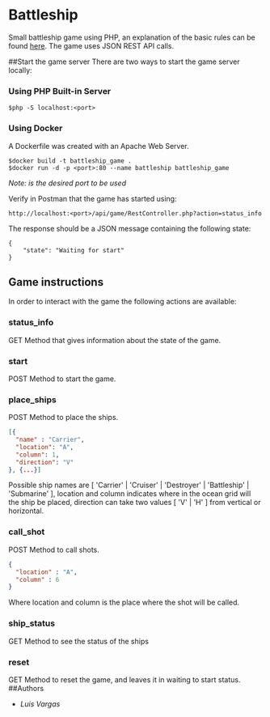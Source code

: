 # Battleship
Small battleship game using PHP, an explanation of the basic rules can be found [here](https://www.hasbro.com/common/instruct/Battleship.PDF).
The game uses JSON REST API calls. 

##Start the game server
There are two ways to start the game server locally:
### Using PHP Built-in Server
```
$php -S localhost:<port>
``` 
### Using Docker
A Dockerfile was created with an Apache Web Server.
```
$docker build -t battleship_game .
$docker run -d -p <port>:80 --name battleship battleship_game
```
_Note: <port> is the desired port to be used_

Verify in Postman that the game has started using:
```
http://localhost:<port>/api/game/RestController.php?action=status_info
```
The response should be a JSON message containing the following state:
```
{
    "state": "Waiting for start"
}
```
## Game instructions
In order to interact with the game the following actions are available:
### status_info
GET Method that gives information about the state of the game.
### start
POST Method to start the game.
### place_ships
POST Method to place the ships.
```json
[{
  "name" : "Carrier",
  "location": "A",
  "column": 1,
  "direction": "V"
}, {...}]
```
Possible ship names are \[ 'Carrier' | 'Cruiser' | 'Destroyer' | 'Battleship' | 'Submarine' \], location and 
column indicates where in the ocean grid will the ship be placed, direction can take two values
\[ 'V' | 'H' \] from vertical or horizontal.

### call_shot
POST Method to call shots.
```json
{
  "location" : "A",
  "column" : 6
}
```
Where location and column is the place where the shot will be called.
### ship_status
GET Method to see the status of the ships
### reset
GET Method to reset the game, and leaves it in waiting to start status.
##Authors
- *Luis Vargas*